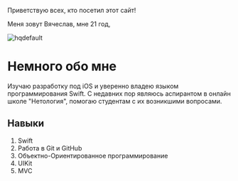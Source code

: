 Приветствую всех, кто посетил этот сайт!

Меня зовут Вячеслав, мне 21 год,

![hqdefault](https://user-images.githubusercontent.com/90249726/203877608-e9d9c25e-ff5b-4c3b-a04f-2e6a8f726b89.jpg)


# Немного обо мне

Изучаю разработку под iOS и уверенно владею языком программирования Swift. С недавних пор являюсь аспирантом в онлайн школе "Нетология", помогаю студентам с их возникшими вопросами.

## Навыки

1. Swift
2. Работа в Git и GitHub
3. Объектно-Ориентированное программирование
4. UIKit
5. MVC
